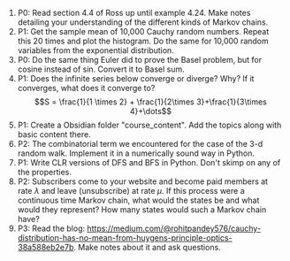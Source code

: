 1) P0: Read section 4.4 of Ross up until example 4.24. Make notes detailing your understanding of the different kinds of Markov chains.
2) P1: Get the sample mean of 10,000 Cauchy random numbers. Repeat this 20 times and plot the histogram. Do the same for 10,000 random variables from the exponential distribution.
3) P0: Do the same thing Euler did to prove the Basel problem, but for cosine instead of sin. Convert it to Basel sum.
4) P1: Does the infinite series below converge or diverge? Why? If it converges, what does it converge to?
$$S = \frac{1}{1 \times 2} + \frac{1}{2\times 3}+\frac{1}{3\times 4}+\dots$$
5) P1: Create a Obsidian folder "course_content". Add the topics along with basic content there.
6) P2: The combinatorial term we encountered for the case of the 3-d random walk. Implement it in a numerically sound way in Python.
7) P1: Write CLR versions of DFS and BFS in Python. Don't skimp on any of the properties.
8) P2: Subscribers come to your website and become paid members at rate $\lambda$ and leave (unsubscribe) at rate $\mu$. If this process were a continuous time Markov chain, what would the states be and what would they represent? How many states would such a Markov chain have?
9) P3: Read the blog: https://medium.com/@rohitpandey576/cauchy-distribution-has-no-mean-from-huygens-principle-optics-38a588eb2e7b. Make notes about it and ask questions.